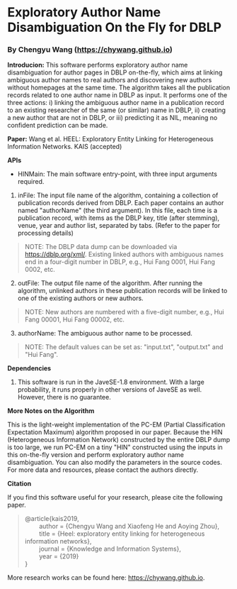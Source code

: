 # Exploratory Author Name Disambiguation On the Fly for DBLP

### By Chengyu Wang (https://chywang.github.io)

**Introducion:** This software performs exploratory author name disambiguation for author pages in DBLP on-the-fly, which aims at linking ambiguous author names to real authors and discovering new authors without homepages at the same time. The algorithm takes all the publication records related to one author name in DBLP as input. It performs one of the three actions: i) linking the ambiguous author name in a publication record to an existing researcher of the same (or similar) name in DBLP, ii) creating a new author that are not in DBLP, or iii) predicting it as NIL, meaning no confident prediction can be made.

**Paper:** Wang et al. HEEL: Exploratory Entity Linking for Heterogeneous Information Networks. KAIS (accepted)


**APIs**

+ HINMain: The main software entry-point, with three input arguments required.

1. inFile: The input file name of the algorithm, containing a collection of publication records derived from DBLP. Each paper contains an author named "authorName" (the third argument). In this file, each time is a publication record, with items as the DBLP key, title (after stemming), venue, year and author list, separated by tabs. (Refer to the paper for processing details)

> NOTE: The DBLP data dump can be downloaded via https://dblp.org/xml/. Existing linked authors with ambiguous names end in a four-digit number in DBLP, e.g., Hui Fang 0001, Hui Fang 0002, etc.

2. outFile: The output file name of the algorithm. After running the algorithm, unlinked authors in these publication records will be linked to one of the existing authors or new authors.

> NOTE: New authors are numbered with a five-digit number, e.g., Hui Fang 00001, Hui Fang 00002, etc.

3. authorName: The ambiguous author name to be processed.

> NOTE: The default values can be set as: "input.txt", "output.txt" and "Hui Fang".


**Dependencies**

1. This software is run in the JaveSE-1.8 environment. With a large probability, it runs properly in other versions of JaveSE as well. However, there is no guarantee.

**More Notes on the Algorithm** 

This is the light-weight implementation of the PC-EM (Partial Classification Expectation Maximum) algorithm proposed in our paper. Because the HIN (Heterogeneous Information Network) constructed by the entire DBLP dump is too large, we run PC-EM on a tiny "HIN" constructed using the inputs in this on-the-fly version and perform exploratory author name disambiguation. You can also modify the parameters in the source codes. For more data and resources, please contact the authors directly.

**Citation**

If you find this software useful for your research, please cite the following paper.

> @article{kais2019,<br/>
&emsp;&emsp; author = {Chengyu Wang and Xiaofeng He and Aoying Zhou},<br/>
&emsp;&emsp; title = {Heel: exploratory entity linking for heterogeneous information networks},<br/>
&emsp;&emsp; journal = {Knowledge and Information Systems},<br/>
&emsp;&emsp; year = {2019}<br/>
}

More research works can be found here: https://chywang.github.io.




